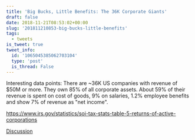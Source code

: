 ```yaml
---
title: 'Big Bucks, Little Benefits: The 36K Corporate Giants'
draft: false
date: 2018-11-21T08:53:02+00:00
slug: '201811210853-big-bucks-little-benefits'
tags:
  - tweets
is_tweet: true
tweet_info:
  id: '1065045385062703104'
  type: 'post'
  is_thread: False
---
```




Interesting data points: There are ~36K US companies with revenue of $50M or more. They own 85% of all corporate assets. About 59% of their revenue is spent on cost of goods, 9% on salaries, 1.2% employee benefits and show 7% of revenue as "net income".

<https://www.irs.gov/statistics/soi-tax-stats-table-5-returns-of-active-corporations>

[Discussion](https://x.com/sytelus/status/1065045385062703104)
